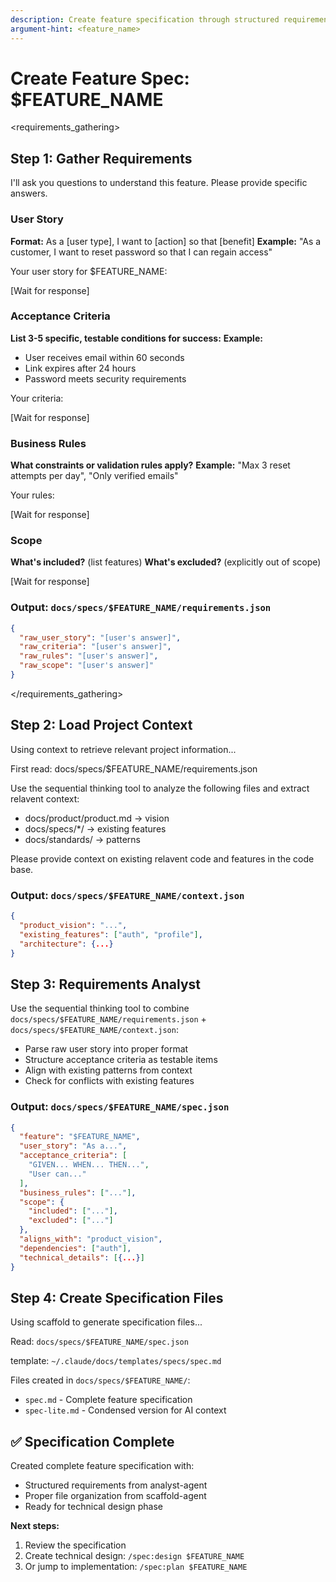 ```yaml
---
description: Create feature specification through structured requirements gathering
argument-hint: <feature_name>
---
```


# Create Feature Spec: $FEATURE_NAME

<requirements_gathering>
## Step 1: Gather Requirements

I'll ask you questions to understand this feature. Please provide specific answers.

### User Story
**Format:** As a [user type], I want to [action] so that [benefit]
**Example:** "As a customer, I want to reset password so that I can regain access"

Your user story for $FEATURE_NAME:

[Wait for response]

### Acceptance Criteria
**List 3-5 specific, testable conditions for success:**
**Example:**
- User receives email within 60 seconds
- Link expires after 24 hours
- Password meets security requirements

Your criteria:

[Wait for response]

### Business Rules
**What constraints or validation rules apply?**
**Example:** "Max 3 reset attempts per day", "Only verified emails"

Your rules:

[Wait for response]

### Scope
**What's included?** (list features)
**What's excluded?** (explicitly out of scope)

[Wait for response]

### Output: `docs/specs/$FEATURE_NAME/requirements.json`
```json
{
  "raw_user_story": "[user's answer]",
  "raw_criteria": "[user's answer]",
  "raw_rules": "[user's answer]",
  "raw_scope": "[user's answer]"
}
```
</requirements_gathering>

## Step 2: Load Project Context

<subagent name="context">
Using context to retrieve relevant project information...

First read: docs/specs/$FEATURE_NAME/requirements.json

Use the sequential thinking tool to analyze the following files and extract relavent context:
- docs/product/product.md → vision
- docs/specs/*/ → existing features
- docs/standards/ → patterns

Please provide context on existing relavent code and features in the code base.

### Output: `docs/specs/$FEATURE_NAME/context.json`

```json
{
  "product_vision": "...",
  "existing_features": ["auth", "profile"],
  "architecture": {...}
}
```
</subagent>

## Step 3: Requirements Analyst

<subagent name="analyst">

Use the sequential thinking tool to combine `docs/specs/$FEATURE_NAME/requirements.json` + `docs/specs/$FEATURE_NAME/context.json`:
- Parse raw user story into proper format
- Structure acceptance criteria as testable items
- Align with existing patterns from context
- Check for conflicts with existing features

### Output: `docs/specs/$FEATURE_NAME/spec.json`
```json
{
  "feature": "$FEATURE_NAME",
  "user_story": "As a...",
  "acceptance_criteria": [
    "GIVEN... WHEN... THEN...",
    "User can..."
  ],
  "business_rules": ["..."],
  "scope": {
    "included": ["..."],
    "excluded": ["..."]
  },
  "aligns_with": "product_vision",
  "dependencies": ["auth"],
  "technical_details": [{...}]
}
```

</subagent>

## Step 4: Create Specification Files

<subagent name="scaffold">
Using scaffold to generate specification files...

Read: `docs/specs/$FEATURE_NAME/spec.json`

template: `~/.claude/docs/templates/specs/spec.md`

Files created in `docs/specs/$FEATURE_NAME/`:
- `spec.md` - Complete feature specification
- `spec-lite.md` - Condensed version for AI context

</subagent>

## ✅ Specification Complete

Created complete feature specification with:
- Structured requirements from analyst-agent
- Proper file organization from scaffold-agent
- Ready for technical design phase

**Next steps:**
1. Review the specification
2. Create technical design: `/spec:design $FEATURE_NAME`
3. Or jump to implementation: `/spec:plan $FEATURE_NAME`
